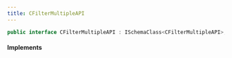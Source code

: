 ```yaml
---
title: CFilterMultipleAPI
---
```


```csharp
public interface CFilterMultipleAPI : ISchemaClass<CFilterMultipleAPI>, ISchemaField, ISchemaClass, INativeHandle
```

#### Implements

